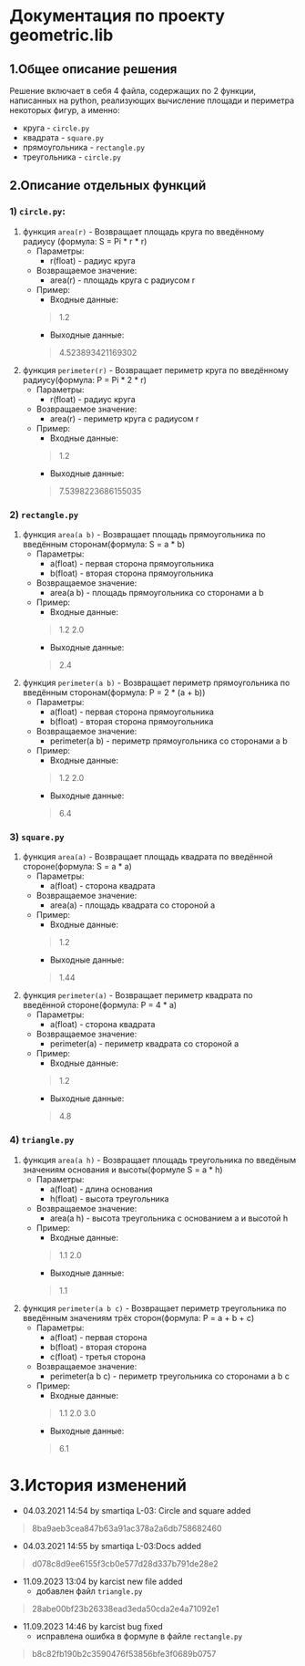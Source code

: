 # Документация по проекту geometric.lib
## 1.Общее описание решения
Решение включает в себя 4 файла, содержащих по 2 функции,
написанных на python, реализующих вычисление площади и периметра некоторых
фигур, а именно:
- круга - `circle.py`
- квадрата - `square.py`
- прямоугольника - `rectangle.py`
- треугольника - `circle.py`
## 2.Описание отдельных функций
### 1) `circle.py`:
   1) функция `area(r)` - Возвращает площадь круга по введённому радиусу
      (формула: S = Pi * r * r)
      - Параметры:
        - r(float) - радиус круга
      - Возвращаемое значение:
        - area(r) - площадь круга с радиусом r
      - Пример:
          - Входные данные:
        > 1.2
          - Выходные данные: 
        > 4.523893421169302
   2) функция `perimeter(r)` - Возвращает периметр круга по введённому радиусу(формула: P = Pi * 2 * r)
      - Параметры:
        - r(float) - радиус круга
      - Возвращаемое значение:
        - area(r) - периметр круга с радиусом r
      - Пример:
        - Входные данные: 
        > 1.2
        - Выходные данные: 
        > 7.5398223686155035
   
### 2) `rectangle.py`
   1) функция `area(a b)` - Возвращает площадь прямоугольника по введённым сторонам(формула: S = a * b)
      - Параметры:
        - a(float) - первая сторона прямоугольника
        - b(float) - вторая сторона прямоугольника
      - Возвращаемое значение:
        - area(a b) - площадь прямоугольника со сторонами a b
      - Пример:
        - Входные данные: 
        > 1.2 2.0
        - Выходные данные: 
        > 2.4
   2) функция `perimeter(a b)` - Возвращает периметр прямоугольника по введённым сторонам(формула: P = 2 * (a + b))
      - Параметры:
        - a(float) - первая сторона прямоугольника
        - b(float) - вторая сторона прямоугольника
      - Возвращаемое значение:
        - perimeter(a b) - периметр прямоугольника со сторонами a b
      - Пример:
        - Входные данные:
        > 1.2 2.0
        - Выходные данные:
        > 6.4
### 3) `square.py` 
   1) функция `area(a)` - Возвращает площадь квадрата по введённой стороне(формула: S = a * a)
      - Параметры:
        - a(float) - сторона квадрата
      - Возвращаемое значение:
        - area(a) - площадь квадрата со стороной a
      - Пример:
        - Входные данные:
        > 1.2
        - Выходные данные:
        > 1.44
   2) функция `perimeter(a)` - Возвращает периметр квадрата по введённой стороне(формула: P = 4 * a)
      - Параметры:
        - a(float) - сторона квадрата
      - Возвращаемое значение:
        - perimeter(a) - периметр квадрата со стороной a
      - Пример:
        - Входные данные: 
        > 1.2
        - Выходные данные: 
        > 4.8
### 4) `triangle.py` 
   1) функция `area(a h)` -  Возвращает площадь треугольника по введёным значениям основания и высоты(формуле S = a * h)
      - Параметры:
        - a(float) - длина основания
        - h(float) - высота треугольника
      - Возвращаемое значение:
        - area(a h) - высота треугольника с основанием a и высотой h
      - Пример:
        - Входные данные: 
        > 1.1 2.0
        - Выходные данные: 
        > 1.1
   2) функция `perimeter(a b c)` - Возвращает периметр треугольника по введённым значениям трёх сторон(формула: P = a + b + c)
      - Параметры:
        - a(float) - первая сторона
        - b(float) - вторая сторона
        - c(float) - третья сторона
      - Возвращаемое значение:
        - perimeter(a b c) - периметр треугольника со сторонами a b c
      - Пример:
        - Входные данные: 
        > 1.1 2.0 3.0
        - Выходные данные: 
        > 6.1
# 3.История изменений
- 04.03.2021 14:54 by smartiqa L-03: Circle and square added
> 8ba9aeb3cea847b63a91ac378a2a6db758682460
- 04.03.2021 14:55 by smartiqa L-03:Docs added
> d078c8d9ee6155f3cb0e577d28d337b791de28e2
- 11.09.2023 13:04 by karcist new file added
    - добавлен файл `triangle.py`
> 28abe00bf23b26338ead3eda50cda2e4a71092e1
- 11.09.2023 14:46 by karcist bug fixed
    - исправлена ошибка в формуле в файле `rectangle.py`
> b8c82fb190b2c3590476f53856bfe3f0689b0757